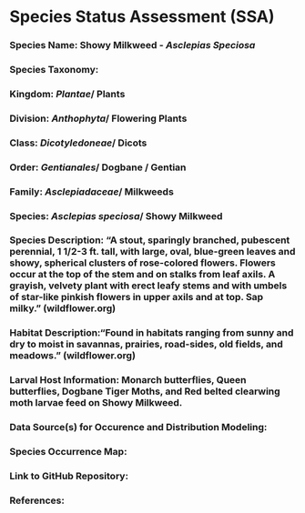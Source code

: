 # Species Status Assessment (SSA) 

### Species Name: Showy Milkweed - *Asclepias Speciosa*


### Species Taxonomy:
### Kingdom: *Plantae*/ Plants 
### Division: *Anthophyta*/ Flowering Plants 
### Class: *Dicotyledoneae*/ Dicots 
### Order:  *Gentianales*/ Dogbane / Gentian
### Family: *Asclepiadaceae*/ Milkweeds 
### Species: *Asclepias speciosa*/ Showy Milkweed 


### Species Description: “A stout, sparingly branched, pubescent perennial, 1 1/2-3 ft. tall, with large, oval, blue-green leaves and showy, spherical clusters of rose-colored flowers. Flowers occur at the top of the stem and on stalks from leaf axils. A grayish, velvety plant with erect leafy stems and with umbels of star-like pinkish flowers in upper axils and at top. Sap milky.” (wildflower.org)


### Habitat Description:“Found in habitats ranging from sunny and dry to moist in savannas, prairies, road-sides, old fields, and meadows.” (wildflower.org)


### Larval Host Information:  Monarch butterflies, Queen butterflies, Dogbane Tiger Moths, and Red belted clearwing moth larvae feed on Showy Milkweed. 

### Data Source(s) for Occurence and Distribution Modeling:

### Species Occurrence Map:

### Link to GitHub Repository:

### References:
